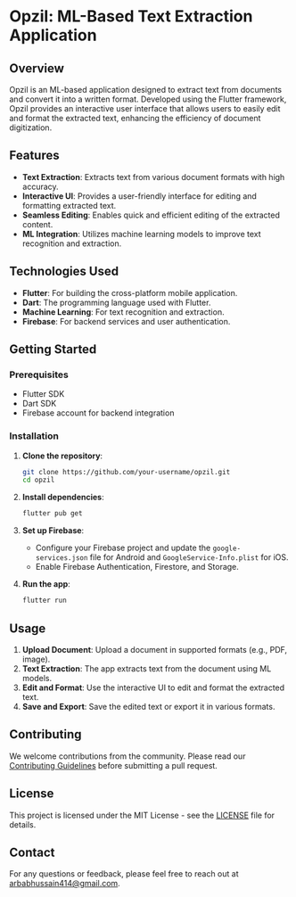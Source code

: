 # Opzil: ML-Based Text Extraction Application

## Overview

Opzil is an ML-based application designed to extract text from documents and convert it into a written format. Developed using the Flutter framework, Opzil provides an interactive user interface that allows users to easily edit and format the extracted text, enhancing the efficiency of document digitization.

## Features

- **Text Extraction**: Extracts text from various document formats with high accuracy.
- **Interactive UI**: Provides a user-friendly interface for editing and formatting extracted text.
- **Seamless Editing**: Enables quick and efficient editing of the extracted content.
- **ML Integration**: Utilizes machine learning models to improve text recognition and extraction.

## Technologies Used

- **Flutter**: For building the cross-platform mobile application.
- **Dart**: The programming language used with Flutter.
- **Machine Learning**: For text recognition and extraction.
- **Firebase**: For backend services and user authentication.

## Getting Started

### Prerequisites

- Flutter SDK
- Dart SDK
- Firebase account for backend integration

### Installation

1. **Clone the repository**:
    ```bash
    git clone https://github.com/your-username/opzil.git
    cd opzil
    ```

2. **Install dependencies**:
    ```bash
    flutter pub get
    ```

3. **Set up Firebase**:
    - Configure your Firebase project and update the `google-services.json` file for Android and `GoogleService-Info.plist` for iOS.
    - Enable Firebase Authentication, Firestore, and Storage.

4. **Run the app**:
    ```bash
    flutter run
    ```

## Usage

1. **Upload Document**: Upload a document in supported formats (e.g., PDF, image).
2. **Text Extraction**: The app extracts text from the document using ML models.
3. **Edit and Format**: Use the interactive UI to edit and format the extracted text.
4. **Save and Export**: Save the edited text or export it in various formats.

## Contributing

We welcome contributions from the community. Please read our [Contributing Guidelines](link-to-contributing-guidelines) before submitting a pull request.

## License

This project is licensed under the MIT License - see the [LICENSE](LICENSE) file for details.

## Contact

For any questions or feedback, please feel free to reach out at [arbabhussain414@gmail.com](arbabhussain414@gmail.com).


